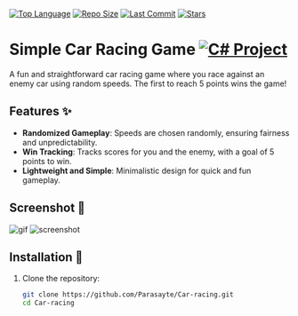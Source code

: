 [![Top Language](https://img.shields.io/github/languages/top/Parasayte/Car-racing?color=teal&style=plastic)](https://github.com/Parasayte/Car-racing)
[![Repo Size](https://img.shields.io/github/repo-size/Parasayte/Car-racing?color=crimson&style=plastic)](https://github.com/Parasayte/Car-racing)
[![Last Commit](https://img.shields.io/github/last-commit/Parasayte/Car-racing?color=darkblue&style=plastic)](https://github.com/Parasayte/Car-racing/commits)
[![Stars](https://img.shields.io/github/stars/Parasayte/Car-racing?color=%23800080&style=plastic)](https://github.com/Parasayte/Car-racing/stargazers)

# Simple Car Racing Game     [![C# Project](https://img.shields.io/badge/Csharp-Project-%23200020?style=plastic)](https://www.python.org/)

A fun and straightforward car racing game where you race against an enemy car using random speeds. The first to reach 5 points wins the game!

## Features ✨
- **Randomized Gameplay**: Speeds are chosen randomly, ensuring fairness and unpredictability.
- **Win Tracking**: Tracks scores for you and the enemy, with a goal of 5 points to win.
- **Lightweight and Simple**: Minimalistic design for quick and fun gameplay.

## Screenshot 📸

![gif](https://i.imgur.com/HeN1NfG.gif)
![screenshot](https://i.imgur.com/ZY5xkYk.png)


## Installation 🔧

1. Clone the repository:
   ```bash
   git clone https://github.com/Parasayte/Car-racing.git
   cd Car-racing
